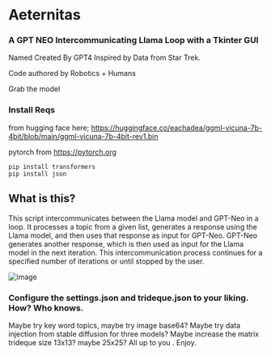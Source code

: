 # Aeternitas 
### A GPT NEO Intercommunicating Llama Loop with a Tkinter GUI

Named Created By GPT4 Inspired by Data from Star Trek.

Code authored by Robotics + Humans

Grab the model 


### Install Reqs
from hugging face here; https://huggingface.co/eachadea/ggml-vicuna-7b-4bit/blob/main/ggml-vicuna-7b-4bit-rev1.bin

pytorch from https://pytorch.org
```
pip install transformers
pip install json
```


## What is this? 
This script intercommunicates between the Llama model and GPT-Neo in a loop. It processes a topic from a given list, generates a response using the Llama model, and then uses that response as input for GPT-Neo. GPT-Neo generates another response, which is then used as input for the Llama model in the next iteration. This intercommunication process continues for a specified number of iterations or until stopped by the user.

![image](https://user-images.githubusercontent.com/34530588/230702352-70bfcbaa-3515-4acf-9e93-ffda159040c9.png)


### Configure the settings.json and trideque.json to your liking. How? Who knows.
 Maybe try key word topics, maybe try image base64? Maybe try data injection from stable diffusion for three models? Maybe increase the matrix trideque size 13x13? maybe 25x25? All up to you . Enjoy.
